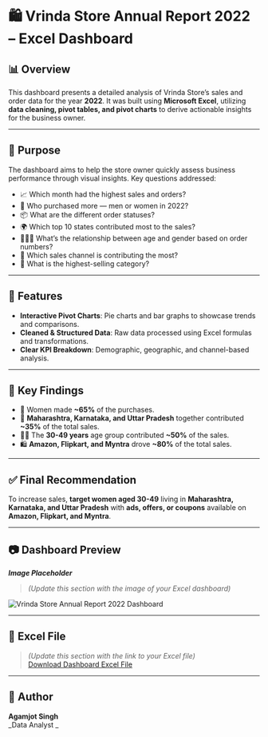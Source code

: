 
# 🛍️ Vrinda Store Annual Report 2022 – Excel Dashboard

## 📊 Overview

This dashboard presents a detailed analysis of Vrinda Store’s sales and order data for the year **2022**. It was built using **Microsoft Excel**, utilizing **data cleaning, pivot tables, and pivot charts** to derive actionable insights for the business owner.

---

## 🧭 Purpose

The dashboard aims to help the store owner quickly assess business performance through visual insights. Key questions addressed:

- 📈 Which month had the highest sales and orders?
- 🧍 Who purchased more — men or women in 2022?
- 📦 What are the different order statuses?
- 🌍 Which top 10 states contributed most to the sales?
- 🧑‍🤝‍🧑 What’s the relationship between age and gender based on order numbers?
- 📲 Which sales channel is contributing the most?
- 🛒 What is the highest-selling category?

---

## 📐 Features

- **Interactive Pivot Charts**: Pie charts and bar graphs to showcase trends and comparisons.
- **Cleaned & Structured Data**: Raw data processed using Excel formulas and transformations.
- **Clear KPI Breakdown**: Demographic, geographic, and channel-based analysis.

---

## 🧠 Key Findings

- 👩 Women made **~65%** of the purchases.
- 🌆 **Maharashtra, Karnataka, and Uttar Pradesh** together contributed **~35%** of the total sales.
- 👨‍🦱 The **30-49 years** age group contributed **~50%** of the sales.
- 🛍️ **Amazon, Flipkart, and Myntra** drove **~80%** of the total sales.

---

## ✅ Final Recommendation

To increase sales, **target women aged 30-49** living in **Maharashtra, Karnataka, and Uttar Pradesh** with **ads, offers, or coupons** available on **Amazon, Flipkart, and Myntra**.

---

## 📷 Dashboard Preview

_**Image Placeholder**_  
> *(Update this section with the image of your Excel dashboard)*

![Vrinda Store Annual Report 2022 Dashboard](https://1drv.ms/x/c/f6327e6c4e84b4b1/ETAjAtp9IWZHo7lfiyp9CMUBp7xKZKiYqVkXT4oTnxIxPg)

---

## 🔗 Excel File

> *(Update this section with the link to your Excel file)*  
[Download Dashboard Excel File](https://1drv.ms/x/c/f6327e6c4e84b4b1/ETAjAtp9IWZHo7lfiyp9CMUBp7xKZKiYqVkXT4oTnxIxPg)

---

## 👤 Author

**Agamjot Singh**  
_Data Analyst _

